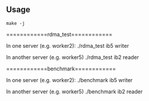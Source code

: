 ## Usage

    make -j

============rdma_test============

In one server (e.g. worker2):
    ./rdma_test ib5 writer

In another server (e.g. worker5)
    ./rdma_test ib2 reader

============benchmark============

In one server (e.g. worker2):
    ./benchmark ib5 writer

In another server (e.g. worker5)
    ./benchmark ib2 reader
